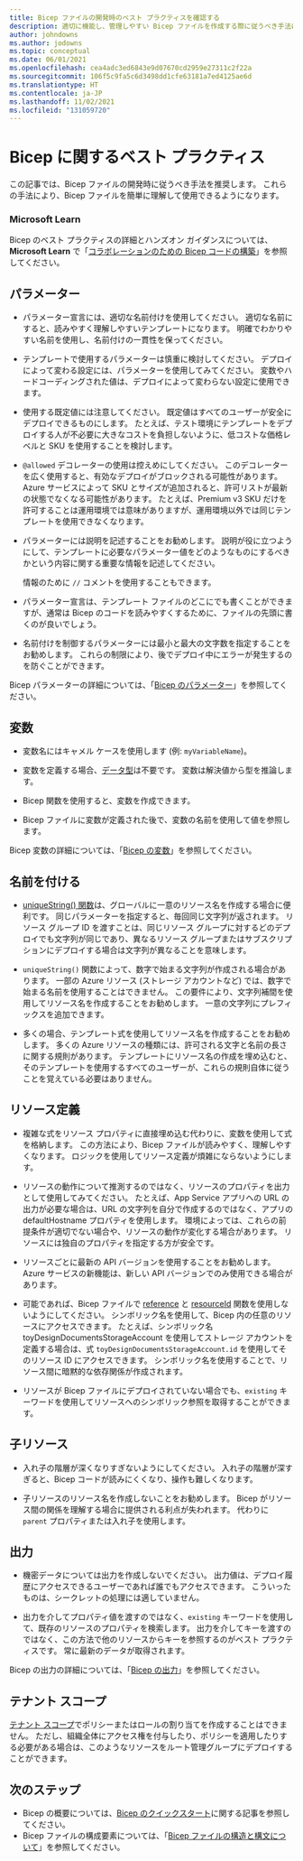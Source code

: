 ```yaml
---
title: Bicep ファイルの開発時のベスト プラクティスを確認する
description: 適切に機能し、管理しやすい Bicep ファイルを作成する際に従うべき手法について説明します。
author: johndowns
ms.author: jodowns
ms.topic: conceptual
ms.date: 06/01/2021
ms.openlocfilehash: cea4adc3ed6843e9d07670cd2959e27311c2f22a
ms.sourcegitcommit: 106f5c9fa5c6d3498dd1cfe63181a7ed4125ae6d
ms.translationtype: HT
ms.contentlocale: ja-JP
ms.lasthandoff: 11/02/2021
ms.locfileid: "131059720"
---
```

# <a name="best-practices-for-bicep"></a>Bicep に関するベスト プラクティス

この記事では、Bicep ファイルの開発時に従うべき手法を推奨します。 これらの手法により、Bicep ファイルを簡単に理解して使用できるようになります。

### <a name="microsoft-learn"></a>Microsoft Learn

Bicep のベスト プラクティスの詳細とハンズオン ガイダンスについては、**Microsoft Learn** で「[コラボレーションのための Bicep コードの構築](/learn/modules/structure-bicep-code-collaboration/)」を参照してください。

## <a name="parameters"></a>パラメーター

* パラメーター宣言には、適切な名前付けを使用してください。 適切な名前にすると、読みやすく理解しやすいテンプレートになります。 明確でわかりやすい名前を使用し、名前付けの一貫性を保ってください。

* テンプレートで使用するパラメーターは慎重に検討してください。 デプロイによって変わる設定には、パラメーターを使用してみてください。 変数やハードコーディングされた値は、デプロイによって変わらない設定に使用できます。

* 使用する既定値には注意してください。 既定値はすべてのユーザーが安全にデプロイできるものにします。 たとえば、テスト環境にテンプレートをデプロイする人が不必要に大きなコストを負担しないように、低コストな価格レベルと SKU を使用することを検討します。

* `@allowed` デコレーターの使用は控えめにしてください。 このデコレーターを広く使用すると、有効なデプロイがブロックされる可能性があります。 Azure サービスによって SKU とサイズが追加されると、許可リストが最新の状態でなくなる可能性があります。 たとえば、Premium v3 SKU だけを許可することは運用環境では意味がありますが、運用環境以外では同じテンプレートを使用できなくなります。

* パラメーターには説明を記述することをお勧めします。 説明が役に立つようにして、テンプレートに必要なパラメーター値をどのようなものにするべきかという内容に関する重要な情報を記述してください。

  情報のために `//` コメントを使用することもできます。

* パラメーター宣言は、テンプレート ファイルのどこにでも書くことができますが、通常は Bicep のコードを読みやすくするために、ファイルの先頭に書くのが良いでしょう。

* 名前付けを制御するパラメーターには最小と最大の文字数を指定することをお勧めします。 これらの制限により、後でデプロイ中にエラーが発生するのを防ぐことができます。

Bicep パラメーターの詳細については、「[Bicep のパラメーター](parameters.md)」を参照してください。

## <a name="variables"></a>変数

* 変数名にはキャメル ケースを使用します (例: `myVariableName`)。

* 変数を定義する場合、[データ型](data-types.md)は不要です。 変数は解決値から型を推論します。

* Bicep 関数を使用すると、変数を作成できます。

* Bicep ファイルに変数が定義された後で、変数の名前を使用して値を参照します。

Bicep 変数の詳細については、「[Bicep の変数](variables.md)」を参照してください。

## <a name="naming"></a>名前を付ける

* [uniqueString() 関数](bicep-functions-string.md#uniquestring)は、グローバルに一意のリソース名を作成する場合に便利です。 同じパラメーターを指定すると、毎回同じ文字列が返されます。 リソース グループ ID を渡すことは、同じリソース グループに対するどのデプロイでも文字列が同じであり、異なるリソース グループまたはサブスクリプションにデプロイする場合は文字列が異なることを意味します。

* `uniqueString()` 関数によって、数字で始まる文字列が作成される場合があります。 一部の Azure リソース (ストレージ アカウントなど) では、数字で始まる名前を使用することはできません。 この要件により、文字列補間を使用してリソース名を作成することをお勧めします。 一意の文字列にプレフィックスを追加できます。

* 多くの場合、テンプレート式を使用してリソース名を作成することをお勧めします。 多くの Azure リソースの種類には、許可される文字と名前の長さに関する規則があります。 テンプレートにリソース名の作成を埋め込むと、そのテンプレートを使用するすべてのユーザーが、これらの規則自体に従うことを覚えている必要はありません。

## <a name="resource-definitions"></a>リソース定義

* 複雑な式をリソース プロパティに直接埋め込む代わりに、変数を使用して式を格納します。 この方法により、Bicep ファイルが読みやすく、理解しやすくなります。 ロジックを使用してリソース定義が煩雑にならないようにします。

* リソースの動作について推測するのではなく、リソースのプロパティを出力として使用してみてください。 たとえば、App Service アプリへの URL の出力が必要な場合は、URL の文字列を自分で作成するのではなく、アプリの defaultHostname プロパティを使用します。 環境によっては、これらの前提条件が適切でない場合や、リソースの動作が変化する場合があります。 リソースには独自のプロパティを指定する方が安全です。

* リソースごとに最新の API バージョンを使用することをお勧めします。 Azure サービスの新機能は、新しい API バージョンでのみ使用できる場合があります。

* 可能であれば、Bicep ファイルで [reference](./bicep-functions-resource.md#reference) と [resourceId](./bicep-functions-resource.md#resourceid) 関数を使用しないようにしてください。 シンボリック名を使用して、Bicep 内の任意のリソースにアクセスできます。 たとえば、シンボリック名 toyDesignDocumentsStorageAccount を使用してストレージ アカウントを定義する場合は、式 `toyDesignDocumentsStorageAccount.id` を使用してそのリソース ID にアクセスできます。 シンボリック名を使用することで、リソース間に暗黙的な依存関係が作成されます。

* リソースが Bicep ファイルにデプロイされていない場合でも、`existing` キーワードを使用してリソースへのシンボリック参照を取得することができます。

## <a name="child-resources"></a>子リソース

* 入れ子の階層が深くなりすぎないようにしてください。 入れ子の階層が深すぎると、Bicep コードが読みにくくなり、操作も難しくなります。

* 子リソースのリソース名を作成しないことをお勧めします。 Bicep がリソース間の関係を理解する場合に提供される利点が失われます。 代わりに `parent` プロパティまたは入れ子を使用します。

## <a name="outputs"></a>出力

* 機密データについては出力を作成しないでください。 出力値は、デプロイ履歴にアクセスできるユーザーであれば誰でもアクセスできます。 こういったものは、シークレットの処理には適していません。

* 出力を介してプロパティ値を渡すのではなく、`existing` キーワードを使用して、既存のリソースのプロパティを検索します。 出力を介してキーを渡すのではなく、この方法で他のリソースからキーを参照するのがベスト プラクティスです。 常に最新のデータが取得されます。

Bicep の出力の詳細については、「[Bicep の出力](outputs.md)」を参照してください。

## <a name="tenant-scopes"></a>テナント スコープ

[テナント スコープ](deploy-to-tenant.md)でポリシーまたはロールの割り当てを作成することはできません。 ただし、組織全体にアクセス権を付与したり、ポリシーを適用したりする必要がある場合は、このようなリソースをルート管理グループにデプロイすることができます。

## <a name="next-steps"></a>次のステップ

* Bicep の概要については、[Bicep のクイックスタート](quickstart-create-bicep-use-visual-studio-code.md)に関する記事を参照してください。
* Bicep ファイルの構成要素については、「[Bicep ファイルの構造と構文について](file.md)」を参照してください。
